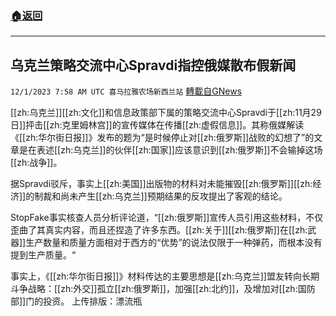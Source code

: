 ###  [:house:返回](README.md)
---


## 乌克兰策略交流中心Spravdi指控俄媒散布假新闻
`12/1/2023 7:58 AM UTC 喜马拉雅农场新西兰站` [轉載自GNews](https://gnews.org/articles/2058464)

        

[[zh:乌克兰]][[zh:文化]]和信息政策部下属的策略交流中心Spravdi于[[zh:11月29日]]抨击[[zh:克里姆林宫]]的宣传媒体在传播[[zh:虚假信息]]。其称俄媒解读《[[zh:华尔街日报]]》发布的题为“是时候停止对[[zh:俄罗斯]]战败的幻想了”的文章是在表述[[zh:乌克兰]]的伙伴[[zh:国家]]应该意识到[[zh:俄罗斯]]不会输掉这场[[zh:战争]]。

据Spravdi驳斥，事实上[[zh:美国]]出版物的材料对未能摧毁[[zh:俄罗斯]][[zh:经济]]的制裁和尚未产生[[zh:乌克兰]]预期结果的反攻提出了客观的结论。

StopFake事实核查人员分析评论道，“[[zh:俄罗斯]]宣传人员引用这些材料，不仅歪曲了其真实内容，而且还捏造了许多东西。[[zh:关于]][[zh:俄罗斯]]在[[zh:武器]]生产数量和质量方面相对于西方的“优势”的说法仅限于一种弹药，而根本没有提到生产质量。“

事实上，《[[zh:华尔街日报]]》材料传达的主要思想是[[zh:乌克兰]]盟友转向长期斗争战略：[[zh:外交]]孤立[[zh:俄罗斯]]，加强[[zh:北约]]，及增加对[[zh:国防部]]门的投资。
上传排版：漂流瓶
